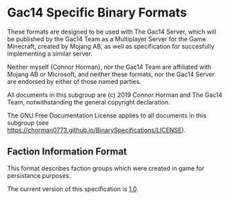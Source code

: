 # Gac14 Specific Binary Formats

These formats are designed to be used with The Gac14 Server, which will be published by the Gac14 Team as a Multiplayer Server for the Game Minecraft, created by Mojang AB, as well as specification for succesfully implementing a similar server. 

Neither myself (Connor Horman), nor the Gac14 Team are affiliated with Mojang AB or Microsoft, and neither these formats, nor the Gac14 Server are endorsed by either of those named parties. 

All documents in this subgroup are (c) 2019 Connor Horman and The Gac14 Team, notwithstanding the general copyright declaration. 

The GNU Free Documentation License applies to all documents in this subgroup (see <https://chorman0773.github.io/BinarySpecifications/LICENSE>). 

## Faction Information Format

This format describes faction groups which were created in game for persistance purposes. 

The current version of this specification is [1.0](https://chorman0773.github.io/BinarySpecifications/Gac14/FactionInfo/1.0). 
